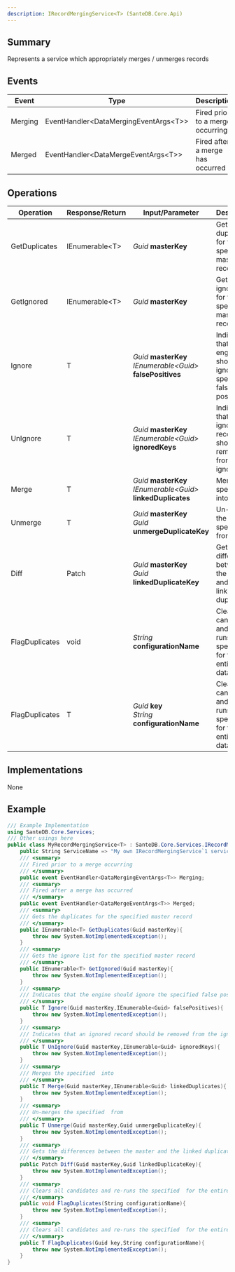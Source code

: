 ```yaml
---
description: IRecordMergingService<T> (SanteDB.Core.Api)
---
```


## Summary
Represents a service which appropriately merges / unmerges records

## Events

|Event|Type|Description|
|-|-|-|
|Merging|EventHandler&lt;DataMergingEventArgs&lt;T>>|Fired prior to a merge occurring|
|Merged|EventHandler&lt;DataMergeEventArgs&lt;T>>|Fired after a merge has occurred|

## Operations

|Operation|Response/Return|Input/Parameter|Description|
|-|-|-|-|
|GetDuplicates|IEnumerable&lt;T>|*Guid* **masterKey**|Gets the duplicates for the specified master record|
|GetIgnored|IEnumerable&lt;T>|*Guid* **masterKey**|Gets the ignore list for the specified master record|
|Ignore|T|*Guid* **masterKey**<br/>*IEnumerable&lt;Guid>* **falsePositives**|Indicates that the engine should ignore the specified false positives|
|UnIgnore|T|*Guid* **masterKey**<br/>*IEnumerable&lt;Guid>* **ignoredKeys**|Indicates that an ignored record should be removed from the ignore list|
|Merge|T|*Guid* **masterKey**<br/>*IEnumerable&lt;Guid>* **linkedDuplicates**|Merges the specified  into|
|Unmerge|T|*Guid* **masterKey**<br/>*Guid* **unmergeDuplicateKey**|Un-merges the specified  from|
|Diff|Patch|*Guid* **masterKey**<br/>*Guid* **linkedDuplicateKey**|Gets the differences between the master and the linked duplicate|
|FlagDuplicates|void|*String* **configurationName**|Clears all candidates and re-runs the specified  for the entire database|
|FlagDuplicates|T|*Guid* **key**<br/>*String* **configurationName**|Clears all candidates and re-runs the specified  for the entire database|

## Implementations

None

## Example
```csharp
/// Example Implementation
using SanteDB.Core.Services;
/// Other usings here
public class MyRecordMergingService<T> : SanteDB.Core.Services.IRecordMergingService<T> { 
	public String ServiceName => "My own IRecordMergingService`1 service";
	/// <summary>
	/// Fired prior to a merge occurring
	/// </summary>
	public event EventHandler<DataMergingEventArgs<T>> Merging;
	/// <summary>
	/// Fired after a merge has occurred
	/// </summary>
	public event EventHandler<DataMergeEventArgs<T>> Merged;
	/// <summary>
	/// Gets the duplicates for the specified master record
	/// </summary>
	public IEnumerable<T> GetDuplicates(Guid masterKey){
		throw new System.NotImplementedException();
	}
	/// <summary>
	/// Gets the ignore list for the specified master record
	/// </summary>
	public IEnumerable<T> GetIgnored(Guid masterKey){
		throw new System.NotImplementedException();
	}
	/// <summary>
	/// Indicates that the engine should ignore the specified false positives
	/// </summary>
	public T Ignore(Guid masterKey,IEnumerable<Guid> falsePositives){
		throw new System.NotImplementedException();
	}
	/// <summary>
	/// Indicates that an ignored record should be removed from the ignore list
	/// </summary>
	public T UnIgnore(Guid masterKey,IEnumerable<Guid> ignoredKeys){
		throw new System.NotImplementedException();
	}
	/// <summary>
	/// Merges the specified  into
	/// </summary>
	public T Merge(Guid masterKey,IEnumerable<Guid> linkedDuplicates){
		throw new System.NotImplementedException();
	}
	/// <summary>
	/// Un-merges the specified  from
	/// </summary>
	public T Unmerge(Guid masterKey,Guid unmergeDuplicateKey){
		throw new System.NotImplementedException();
	}
	/// <summary>
	/// Gets the differences between the master and the linked duplicate
	/// </summary>
	public Patch Diff(Guid masterKey,Guid linkedDuplicateKey){
		throw new System.NotImplementedException();
	}
	/// <summary>
	/// Clears all candidates and re-runs the specified  for the entire database
	/// </summary>
	public void FlagDuplicates(String configurationName){
		throw new System.NotImplementedException();
	}
	/// <summary>
	/// Clears all candidates and re-runs the specified  for the entire database
	/// </summary>
	public T FlagDuplicates(Guid key,String configurationName){
		throw new System.NotImplementedException();
	}
}
```
